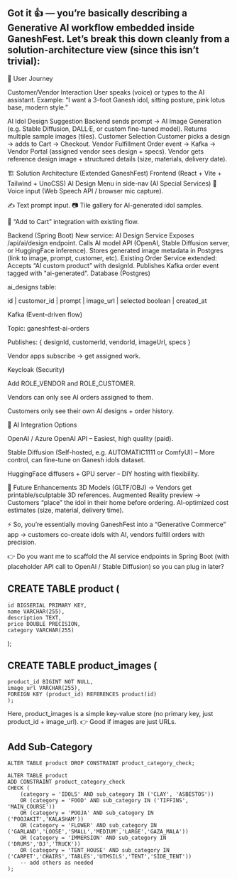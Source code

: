 ## Got it 👍 — you’re basically describing a Generative AI workflow embedded inside GaneshFest. Let’s break this down cleanly from a solution-architecture view (since this isn’t trivial):

🎯 User Journey

Customer/Vendor Interaction
User speaks (voice) or types to the AI assistant.
Example: “I want a 3-foot Ganesh idol, sitting posture, pink lotus base, modern style.”

AI Idol Design Suggestion
Backend sends prompt → AI Image Generation (e.g. Stable Diffusion, DALL·E, or custom fine-tuned model).
Returns multiple sample images (tiles).
Customer Selection
Customer picks a design → adds to Cart → Checkout.
Vendor Fulfillment
Order event → Kafka → Vendor Portal (assigned vendor sees design + specs).
Vendor gets reference design image + structured details (size, materials, delivery date).

🏗️ Solution Architecture (Extended GaneshFest)
Frontend (React + Vite + Tailwind + UnoCSS)
AI Design Menu in side-nav (AI Special Services)
🎤 Voice input (Web Speech API / browser mic capture).

✍️ Text prompt input.
📷 Tile gallery for AI-generated idol samples.

🛒 “Add to Cart” integration with existing flow.

Backend (Spring Boot)
New service: AI Design Service
Exposes /api/ai/design endpoint.
Calls AI model API (OpenAI, Stable Diffusion server, or HuggingFace inference).
Stores generated image metadata in Postgres (link to image, prompt, customer, etc).
Existing Order Service extended:
Accepts “AI custom product” with designId.
Publishes Kafka order event tagged with "ai-generated".
Database (Postgres)

ai_designs table:

id | customer_id | prompt | image_url | selected boolean | created_at

Kafka (Event-driven flow)

Topic: ganeshfest-ai-orders

Publishes: { designId, customerId, vendorId, imageUrl, specs }

Vendor apps subscribe → get assigned work.

Keycloak (Security)

Add ROLE_VENDOR and ROLE_CUSTOMER.

Vendors can only see AI orders assigned to them.

Customers only see their own AI designs + order history.

🧠 AI Integration Options

OpenAI / Azure OpenAI API – Easiest, high quality (paid).

Stable Diffusion (Self-hosted, e.g. AUTOMATIC1111 or ComfyUI) – More control, can fine-tune on Ganesh idols dataset.

HuggingFace diffusers + GPU server – DIY hosting with flexibility.

🔮 Future Enhancements
3D Models (GLTF/OBJ) → Vendors get printable/sculptable 3D references.
Augmented Reality preview → Customers “place” the idol in their home before ordering.
AI-optimized cost estimates (size, material, delivery time).

⚡ So, you’re essentially moving GaneshFest into a “Generative Commerce” app → customers co-create idols with AI, vendors fulfill orders with precision.

👉 Do you want me to scaffold the AI service endpoints in Spring Boot (with placeholder API call to OpenAI / Stable Diffusion) so you can plug in later?

## CREATE TABLE product (
    id BIGSERIAL PRIMARY KEY,
    name VARCHAR(255),
    description TEXT,
    price DOUBLE PRECISION,
    category VARCHAR(255)
);

## CREATE TABLE product_images (
    product_id BIGINT NOT NULL,
    image_url VARCHAR(255),
    FOREIGN KEY (product_id) REFERENCES product(id)
    );

Here, product_images is a simple key-value store (no primary key, just product_id + image_url).
👉 Good if images are just URLs.

##  Add Sub-Category
    ALTER TABLE product DROP CONSTRAINT product_category_check;

    ALTER TABLE product
    ADD CONSTRAINT product_category_check
    CHECK (
        (category = 'IDOLS' AND sub_category IN ('CLAY', 'ASBESTOS'))
        OR (category = 'FOOD' AND sub_category IN ('TIFFINS', 'MAIN_COURSE'))
        OR (category = 'POOJA' AND sub_category IN ('POOJAKIT','KALASHAM'))
        OR (category = 'FLOWER' AND sub_category IN ('GARLAND','LOOSE','SMALL','MEDIUM','LARGE','GAZA_MALA'))
        OR (category = 'IMMERSION' AND sub_category IN ('DRUMS','DJ','TRUCK'))
        OR (category = 'TENT_HOUSE' AND sub_category IN ('CARPET','CHAIRS','TABLES','UTMSILS','TENT','SIDE_TENT'))
        -- add others as needed
    );
